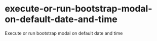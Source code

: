 # execute-or-run-bootstrap-modal-on-default-date-and-time
Execute or run bootstrap modal on default date and time

